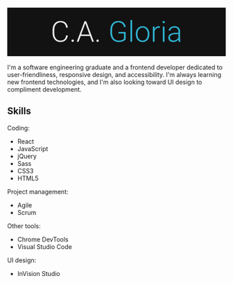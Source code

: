 ![C.A. Gloria](https://github.com/cagloria/cagloria/blob/master/cagloria-logo-full-black.png?raw=true)

I'm a software engineering graduate and a frontend developer dedicated to user-friendliness, responsive design, and accessibility. I'm always learning new frontend technologies, and I'm also looking toward UI design to compliment development.

## Skills

Coding:

-   React
-   JavaScript
-   jQuery
-   Sass
-   CSS3
-   HTML5

Project management:

-   Agile
-   Scrum

Other tools:

-   Chrome DevTools
-   Visual Studio Code

UI design:

-   InVision Studio
